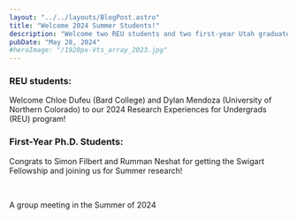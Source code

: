 ```yaml
---
layout: "../../layouts/BlogPost.astro"
title: "Welcome 2024 Summer Students!"
description: "Welcome two REU students and two first-year Utah graduate students to our group for Summer research projects!"
pubDate: "May 28, 2024"
#heroImage: "/1920px-Vts_array_2023.jpg"
---
```


<h3>REU students: </h3>
Welcome Chloe Dufeu (Bard College) and Dylan Mendoza (University of Northern Colorado) to our 2024 Research Experiences for Undergrads (REU) program! 

<h3>First-Year Ph.D. Students:</h3>
Congrats to Simon Filbert and Rumman Neshat for getting the Swigart Fellowship and joining us for Summer research! 

<br>
<br>


<img
    src="/20240610_SummerGroupMeeting.jpg"
    alt=""
/>
<figcaption>
    A group meeting in the Summer of 2024
</figcaption>
